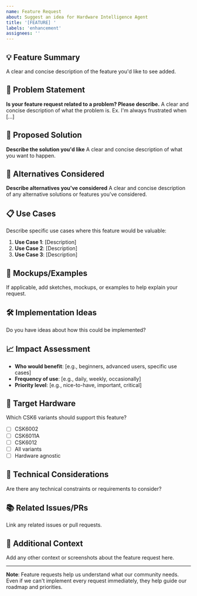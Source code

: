 ```yaml
---
name: Feature Request
about: Suggest an idea for Hardware Intelligence Agent
title: '[FEATURE] '
labels: 'enhancement'
assignees: ''
---
```


## 💡 Feature Summary
A clear and concise description of the feature you'd like to see added.

## 🎯 Problem Statement
**Is your feature request related to a problem? Please describe.**
A clear and concise description of what the problem is. Ex. I'm always frustrated when [...]

## 💭 Proposed Solution
**Describe the solution you'd like**
A clear and concise description of what you want to happen.

## 🔄 Alternatives Considered
**Describe alternatives you've considered**
A clear and concise description of any alternative solutions or features you've considered.

## 📋 Use Cases
Describe specific use cases where this feature would be valuable:

1. **Use Case 1**: [Description]
2. **Use Case 2**: [Description]
3. **Use Case 3**: [Description]

## 🎨 Mockups/Examples
If applicable, add sketches, mockups, or examples to help explain your request.

## 🛠️ Implementation Ideas
Do you have ideas about how this could be implemented?

## 📈 Impact Assessment
- **Who would benefit**: [e.g., beginners, advanced users, specific use cases]
- **Frequency of use**: [e.g., daily, weekly, occasionally]
- **Priority level**: [e.g., nice-to-have, important, critical]

## 🎯 Target Hardware
Which CSK6 variants should support this feature?
- [ ] CSK6002
- [ ] CSK6011A  
- [ ] CSK6012
- [ ] All variants
- [ ] Hardware agnostic

## 🔧 Technical Considerations
Are there any technical constraints or requirements to consider?

## 📚 Related Issues/PRs
Link any related issues or pull requests.

## 🌟 Additional Context
Add any other context or screenshots about the feature request here.

---
**Note**: Feature requests help us understand what our community needs. Even if we can't implement every request immediately, they help guide our roadmap and priorities.
